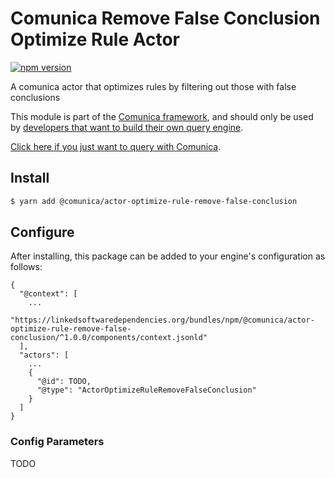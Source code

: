 # Comunica Remove False Conclusion Optimize Rule Actor

[![npm version](https://badge.fury.io/js/%40comunica%2Factor-optimize-rule-remove-false-conclusion.svg)](https://www.npmjs.com/package/@comunica/actor-optimize-rule-remove-false-conclusion)

A comunica actor that optimizes rules by filtering out those with false conclusions

This module is part of the [Comunica framework](https://github.com/comunica/comunica),
and should only be used by [developers that want to build their own query engine](https://comunica.dev/docs/modify/).

[Click here if you just want to query with Comunica](https://comunica.dev/docs/query/).

## Install

```bash
$ yarn add @comunica/actor-optimize-rule-remove-false-conclusion
```

## Configure

After installing, this package can be added to your engine's configuration as follows:
```text
{
  "@context": [
    ...
    "https://linkedsoftwaredependencies.org/bundles/npm/@comunica/actor-optimize-rule-remove-false-conclusion/^1.0.0/components/context.jsonld"  
  ],
  "actors": [
    ...
    {
      "@id": TODO,
      "@type": "ActorOptimizeRuleRemoveFalseConclusion"
    }
  ]
}
```

### Config Parameters

TODO
